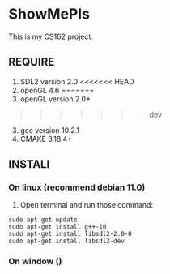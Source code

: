 # ShowMePls
This is my CS162 project.
## REQUIRE
1. SDL2 version 2.0
<<<<<<< HEAD
2. openGL 4.6
=======
2. openGL version 2.0+
>>>>>>> dev
3. gcc version 10.2.1
4. CMAKE 3.18.4+
## INSTALl

### On linux (recommend debian 11.0)
1. Open terminal and run those command:
```
sudo apt-get update
sudo apt-get install g++-10
sudo apt-get install libsdl2-2.0-0
sudo apt-get install libsdl2-dev
```
### On window ()
